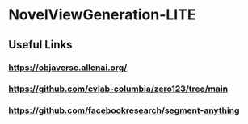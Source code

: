 # NovelViewGeneration-LITE

## Useful Links
### https://objaverse.allenai.org/
### https://github.com/cvlab-columbia/zero123/tree/main
### https://github.com/facebookresearch/segment-anything
